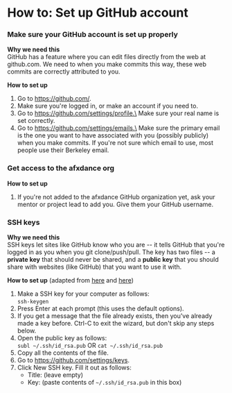# How to: Set up GitHub account


### Make sure your GitHub account is set up properly

**Why we need this**\
GitHub has a feature where you can edit files directly from the web at github.com. We need to when you make commits this way, these web commits are correctly attributed to you.

**How to set up**

 1. Go to https://github.com/.
 2. Make sure you're logged in, or make an account if you need to.
 3. Go to https://github.com/settings/profile.\
    Make sure your real name is set correctly.
 4. Go to https://github.com/settings/emails.\
    Make sure the primary email is the one you want to have associated with you (possibly publicly) when you make commits. If you're not sure which email to use, most people use their Berkeley email.


### Get access to the afxdance org

**How to set up**

 1. If you're not added to the afxdance GitHub organization yet, ask your mentor or project lead to add you. Give them your GitHub username.


### SSH keys

**Why we need this**\
SSH keys let sites like GitHub know who you are -- it tells GitHub that you're logged in as you when you git clone/push/pull. The key has two files -- a **private key** that should never be shared, and a **public key** that you should share with websites (like GitHub) that you want to use it with.


**How to set up** (adapted from [here](https://help.github.com/articles/generating-a-new-ssh-key-and-adding-it-to-the-ssh-agent/) and [here](https://help.github.com/articles/adding-a-new-ssh-key-to-your-github-account/))

 1. Make a SSH key for your computer as follows:\
    `ssh-keygen`
 2. Press Enter at each prompt (this uses the default options).
 3. If you get a message that the file already exists, then you've already made a key before. Ctrl-C to exit the wizard, but don't skip any steps below.
 4. Open the public key as follows:\
    `subl ~/.ssh/id_rsa.pub` OR `cat ~/.ssh/id_rsa.pub`
 5. Copy all the contents of the file.
 6. Go to https://github.com/settings/keys.
 7. Click New SSH key. Fill it out as follows:
     - Title: (leave empty)
	 - Key: (paste contents of `~/.ssh/id_rsa.pub` in this box)
